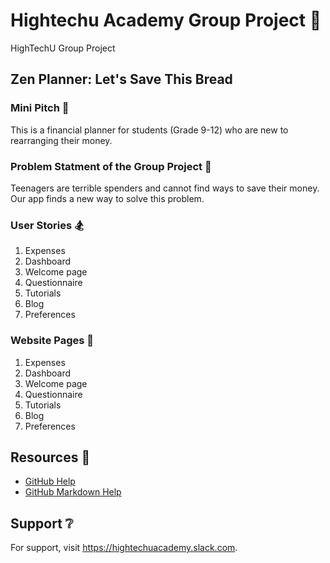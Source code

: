 # Hightechu Academy Group Project :metal:

HighTechU Group Project

## Zen Planner: Let's Save This Bread

### Mini Pitch :ghost:

This is a financial planner for students (Grade 9-12) who are new to rearranging their money.
     

### Problem Statment of the Group Project :mega:

Teenagers are terrible spenders and cannot find ways to save their money. Our app finds a new way to solve this problem. 

### User Stories :snowboarder:

1. Expenses
2. Dashboard
3. Welcome page
4. Questionnaire
5. Tutorials
6. Blog
7. Preferences

### Website Pages :speedboat:

1. Expenses
2. Dashboard
3. Welcome page
4. Questionnaire
5. Tutorials
6. Blog
7. Preferences

## Resources :blue_book:

* [GitHub Help](https://help.github.com/)
* [GitHub Markdown Help](https://help.github.com/en/articles/basic-writing-and-formatting-syntax)

## Support :grey_question:

For support, visit https://hightechuacademy.slack.com.
